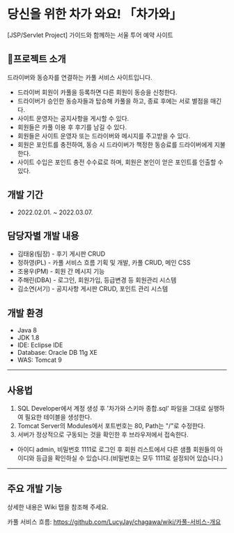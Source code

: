 # 당신을 위한 차가 와요! 「차가와」
[JSP/Servlet Project] 가이드와 함께하는 서울 투어 예약 사이트

## 🚗프로젝트 소개
드라이버와 동승자를 연결하는 카풀 서비스 사이트입니다.
* 드라이버 회원이 카풀을 등록하면 다른 회원이 동승을 신청한다.
* 드라이버가 승인한 동승자들과 탑승해 카풀을 하고, 종료 후에는 서로 별점을 매긴다.
* 사이트 운영자는 공지사항을 게시할 수 있다.
* 회원들은 카풀 이용 후 후기를 남길 수 있다.
* 회원들은 사이트 운영자 또는 드라이버와 메시지를 주고받을 수 있다.
* 회원은 포인트를 충전하여, 동승 시 드라이버가 책정한 동승료를 드라이버에게 지불한다.
* 사이트 수입은 포인트 충전 수수료로 하며, 회원은 본인이 얻은 포인트를 인출할 수 있다.

## 개발 기간
* 2022.02.01. ~ 2022.03.07.

## 담당자별 개발 내용
* 김태웅(팀장) - 후기 게시판 CRUD
* 정하영(PL) - 카풀 서비스 흐름 기획 및 개발, 카풀 CRUD, 메인 CSS
* 조용우(PM) - 회원 간 메시지 기능
* 주해린(DBA) - 로그인, 회원가입, 등급변경 등 회원관리 시스템
* 김소연(서기) - 공지사항 게시판 CRUD, 포인트 관리 시스템

## 개발 환경
* Java 8
* JDK 1.8
* IDE: Eclipse IDE
* Database: Oracle DB 11g XE
* WAS: Tomcat 9

***
## 사용법
1. SQL Developer에서 계정 생성 후 '차가와 스키마 종합.sql' 파일을 그대로 실행하여 필요한 테이블을 생성한다.
2. Tomcat Server의 Modules에서 포트번호는 80, Path는 "/"로 수정한다.
3. 서버가 정상적으로 구동되는 것을 확인한 후 브라우저에서 접속한다.
* 아이디 admin, 비밀번호 1111로 로그인 후 회원 리스트에서 다른 샘플 회원들의 아이디와 등급을 확인하실 수 있습니다.(비밀번호는 모두 1111로 설정되어 있습니다.)


***
## 주요 개발 기능
상세한 내용은 Wiki 탭을 참조해 주세요.

카풀 서비스 흐름: <https://github.com/LucyJay/chagawa/wiki/카풀-서비스-개요>
